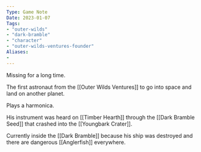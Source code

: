 ```yaml
---
Type: Game Note
Date: 2023-01-07
Tags:
- "outer-wilds"
- "dark-bramble"
- "character"
- "outer-wilds-ventures-founder"
Aliases:
- 
---
```


Missing for a long time.

The first astronaut from the [[Outer Wilds Ventures]] to go into space and land on another planet.

Plays a harmonica.

His instrument was heard on [[Timber Hearth]] through the [[Dark Bramble Seed]] that crashed into the [[Youngbark Crater]].

Currently inside the [[Dark Bramble]] because his ship was destroyed and there are dangerous [[Anglerfish]] everywhere.